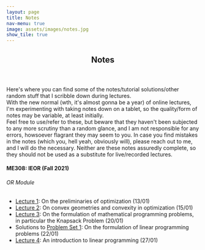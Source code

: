 ```yaml
---
layout: page
title: Notes
nav-menu: true
image: assets/images/notes.jpg
show_tile: true
---
```


<!-- Main -->
<div id="main" class="alt">

<!-- One -->
<section id="one">
	<div class="inner">
		<header class="major">
			<h1>Notes</h1>
		</header>

<!-- Content -->
<p> Here's where you can find some of the notes/tutorial solutions/other random stuff that I scribble down during lectures. <br> With the new normal (wth, it's almost gonna be a year) of online lectures, I'm experimenting with taking notes down on a tablet, so the quality/form of notes may be variable, at least initially.<br>
Feel free to use/refer to these, but beware that they haven't been subjected to any more scrutiny than a random glance, and I am not responsible for any errors, howsoever flagrant they may seem to you. In case you find mistakes in the notes (which you, hell yeah, obviously will), please reach out to me, and I will do the necessary. Neither are these notes assuredly complete, so they should not be used as a substitute for live/recorded lectures.<br>
<div>
<h4> ME308: IEOR (Fall 2021) </h4>
<h6> OR Module </h6>
<ul>
	<li> <a href="/notes/me308/ME308_L1.pdf">Lecture 1</a>: On the preliminaries of optimization (13/01)</li>
	<li> <a href="/notes/me308/ME308_L2.pdf">Lecture 2</a>: On convex geometries and convexity in optimization (15/01)</li>
	<li> <a href="/notes/me308/ME308_L3.pdf">Lecture 3</a>: On the formulation of mathematical programming problems, in particular the Knapsack Problem (20/01)</li>
	<li> Solutions to <a href="/notes/me308/ME308_P1.pdf">Problem Set 1</a>: On the formulation of linear programming problems (22/01)</li>
	<li> <a href="/notes/me308/ME308_L4.pdf">Lecture 4</a>: An introduction to linear programming (27/01)</li>
</ul>
</div>
